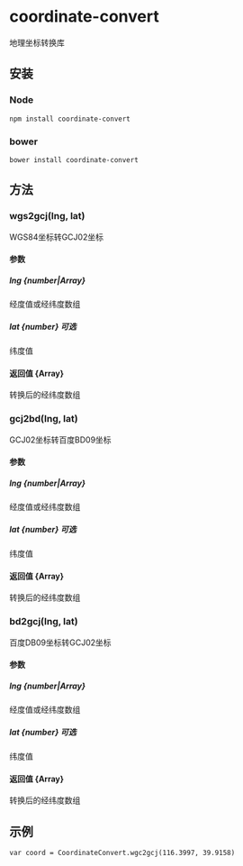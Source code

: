 # coordinate-convert
地理坐标转换库

## 安装
### Node
```
npm install coordinate-convert
```
### bower
```
bower install coordinate-convert
```

## 方法
### wgs2gcj(lng, lat)
WGS84坐标转GCJ02坐标
#### 参数
##### lng {number|Array}
经度值或经纬度数组
##### lat {number} 可选
纬度值
#### 返回值 {Array<number>}
转换后的经纬度数组

### gcj2bd(lng, lat)
GCJ02坐标转百度BD09坐标
#### 参数
##### lng {number|Array}
经度值或经纬度数组
##### lat {number} 可选
纬度值
#### 返回值 {Array<number>}
转换后的经纬度数组

### bd2gcj(lng, lat)
百度DB09坐标转GCJ02坐标
#### 参数
##### lng {number|Array}
经度值或经纬度数组
##### lat {number} 可选
纬度值
#### 返回值 {Array<number>}
转换后的经纬度数组


## 示例
```
var coord = CoordinateConvert.wgc2gcj(116.3997, 39.9158)
```